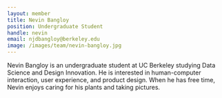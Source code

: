 ```yaml
---
layout: member
title: Nevin Bangloy
position: Undergraduate Student
handle: nevin
email: njdbangloy@berkeley.edu
image: /images/team/nevin-bangloy.jpg
---
```


Nevin Bangloy is an undergraduate student at UC Berkeley studying Data Science and Design Innovation. He is interested in human-computer interaction, user experience, and product design. When he has free time, Nevin enjoys caring for his plants and taking pictures.
